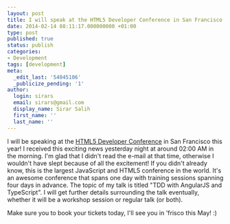 ```yaml
---
layout: post
title: I will speak at the HTML5 Developer Conference in San Francisco
date: 2014-02-14 08:11:17.000000000 +01:00
type: post
published: true
status: publish
categories:
- Development
tags: [development]
meta:
  _edit_last: '54045106'
  _publicize_pending: '1'
author:
  login: sirars
  email: sirars@gmail.com
  display_name: Sirar Salih
  first_name: ''
  last_name: ''
---
```

<p>I will be speaking at the <a title="HTML5 Developer Conference" href="http://html5devconf.com/">HTML5 Developer Conference</a> in San Francisco this year! I received this exciting news yesterday night at around 02:00 AM in the morning. I'm glad that I didn't read the e-mail at that time, otherwise I wouldn't have slept because of all the excitement! If you didn't already know, this is the largest JavaScript and HTML5 conference in the world. It's an awesome conference that spans one day with training sessions spanning four days in advance. The topic of my talk is titled "TDD with AngularJS and TypeScript". I will get further details surrounding the talk eventually, whether it will be a workshop session or regular talk (or both).</p>
<p>Make sure you to book your tickets today, I'll see you in 'frisco this May! :)</p>
<p><a href="http://html5devconf.com/"><img alt="" src="http://sirars.files.wordpress.com/2014/02/capture.png" /></a></p>

